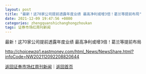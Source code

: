 ```yaml
---
layout: post
title: "最新！这70家公司提前透露年度业绩 最高净利或增3倍！葛兰等提前布局"
date: 2021-12-09 19:47:56 +0800
categories: zhengquanshichanghongzhoukan
tags: 证券市场红周刊新闻
---
```

最新！这70家公司提前透露年度业绩 最高净利或增3倍！葛兰等提前布局


<http://choicewzp1.eastmoney.com/html_News/NewsShare.html?infoCode=NW202112092208820644>

[返回证券市场红周刊新闻](//finews.withounder.com/zhengquanshichanghongzhoukan/)｜[返回首页](//finews.withounder.com/)